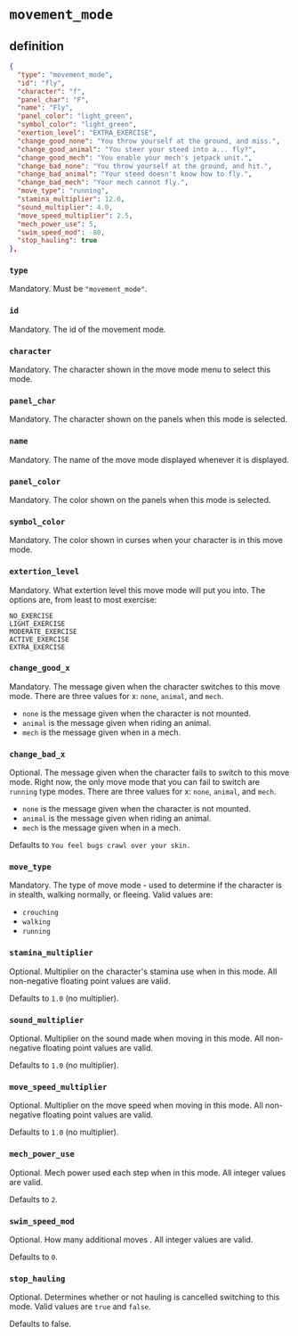 # `movement_mode`

## definition

```JSON
{
  "type": "movement_mode",
  "id": "fly",
  "character": "f",
  "panel_char": "F",
  "name": "Fly",
  "panel_color": "light_green",
  "symbol_color": "light_green",
  "exertion_level": "EXTRA_EXERCISE",
  "change_good_none": "You throw yourself at the ground, and miss.",
  "change_good_animal": "You steer your steed into a... fly?",
  "change_good_mech": "You enable your mech's jetpack unit.",
  "change_bad_none": "You throw yourself at the ground, and hit.",
  "change_bad_animal": "Your steed doesn't know how to fly.",
  "change_bad_mech": "Your mech cannot fly.",
  "move_type": "running",
  "stamina_multiplier": 12.0,
  "sound_multiplier": 4.0,
  "move_speed_multiplier": 2.5,
  "mech_power_use": 5,
  "swim_speed_mod": -80,
  "stop_hauling": true
},
```

### `type`
Mandatory. Must be `"movement_mode"`.

### `id`
Mandatory. The id of the movement mode.

### `character`
Mandatory. The character shown in the move mode menu to select this mode.

### `panel_char`
Mandatory. The character shown on the panels when this mode is selected.

### `name`
Mandatory. The name of the move mode displayed whenever it is displayed.

### `panel_color`
Mandatory. The color shown on the panels when this mode is selected.

### `symbol_color`
Mandatory. The color shown in curses when your character is in this move mode.

### `extertion_level`
Mandatory. What extertion level this move mode will put you into. The options are, from least to most exercise:
```
NO_EXERCISE
LIGHT_EXERCISE
MODERATE_EXERCISE
ACTIVE_EXERCISE
EXTRA_EXERCISE
```

### `change_good_x`
Mandatory. The message given when the character switches to this move mode.
There are three values for x: `none`, `animal`, and `mech`.
- `none` is the message given when the character is not mounted.
- `animal` is the message given when riding an animal.
- `mech` is the message given when in a mech.

### `change_bad_x`
Optional. The message given when the character fails to switch to this move mode.
Right now, the only move mode that you can fail to switch are `running` type modes.
There are three values for x: `none`, `animal`, and `mech`.
- `none` is the message given when the character is not mounted.
- `animal` is the message given when riding an animal.
- `mech` is the message given when in a mech.

Defaults to `You feel bugs crawl over your skin.`

### `move_type`
Mandatory. The type of move mode - used to determine if the character is in stealth, walking normally, or fleeing.
Valid values are:
- `crouching`
- `walking`
- `running`

### `stamina_multiplier`
Optional. Multiplier on the character's stamina use when in this mode.
All non-negative floating point values are valid.

Defaults to `1.0` (no multiplier).

### `sound_multiplier`
Optional. Multiplier on the sound made when moving in this mode.
All non-negative floating point values are valid.

Defaults to `1.0` (no multiplier).

### `move_speed_multiplier`
Optional. Multiplier on the move speed when moving in this mode.
All non-negative floating point values are valid.

Defaults to `1.0` (no multiplier).

### `mech_power_use`
Optional. Mech power used each step when in this mode.
All integer values are valid.

Defaults to `2`.

### `swim_speed_mod`
Optional. How many additional moves .
All integer values are valid.

Defaults to `0`.

### `stop_hauling`
Optional. Determines whether or not hauling is cancelled switching to this mode.
Valid values are `true` and `false`.

Defaults to false.

